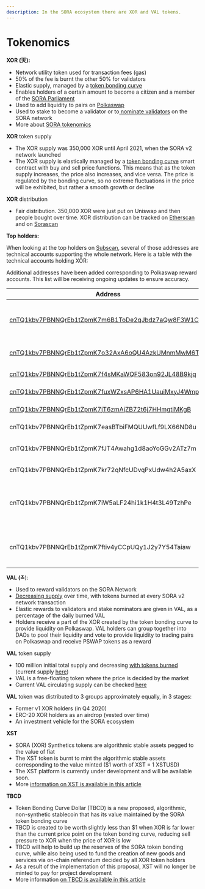 ```yaml
---
description: In the SORA ecosystem there are XOR and VAL tokens.
---
```


# Tokenomics

**XOR (天):**

* Network utility token used for transaction fees (gas)&#x20;
* 50% of the fee is burnt the other 50% for validators&#x20;
* Elastic supply, managed by a [token bonding curve](https://medium.com/sora-xor/sora-the-new-economic-order-3ec3f0327e5a)
* Enables holders of a certain amount to become a citizen and a member of the [SORA Parliament](https://medium.com/sora-xor/the-sora-parliament-af8184dae384)
* Used to add liquidity to pairs on [Polkaswap](https://polkaswap.io/)
* Used to stake to become a validator or to[ nominate validators](https://wiki.sora.org/guides/how-to-nominate-validators-stake-your-xor) on the SORA network
* More about [SORA tokenomics](https://medium.com/sora-xor/sora-the-new-economic-order-3ec3f0327e5a)

**XOR** token supply

* The XOR supply was 350,000 XOR until April 2021, when the SORA v2 network launched
* The XOR supply is elastically managed by a [token bonding curve](https://wiki.sora.org/token-bonding-curve) smart contract with buy and sell price functions. This means that as the token supply increases, the price also increases, and vice versa. The price is regulated by the bonding curve, so no extreme fluctuations in the price will be exhibited, but rather a smooth growth or decline

**XOR** distribution

* Fair distribution. 350,000 XOR were just put on Uniswap and then people bought over time. XOR distribution can be tracked on [Etherscan](https://etherscan.io/token/0x40FD72257597aA14C7231A7B1aaa29Fce868F677#balances) and on [Sorascan](https://sorascan.com/sora-mainnet/account)

**Top holders:**

When looking at the top holders on [Subscan](https://sora.subscan.io/account), several of those addresses are technical accounts supporting the whole network. Here is a table with the technical accounts holding XOR:

Additional addresses have been added corresponding to Polkaswap reward accounts. This list will be receiving ongoing updates to ensure accuracy.

<table><thead><tr><th width="382.3333333333333">Address</th><th>Role</th></tr></thead><tbody><tr><td><a href="https://sora.subscan.io/account/cnTQ1kbv7PBNNQrEb1tZpmK7m6B1ToDe2qJbdz7aQw8F3W1CK">cnTQ1kbv7PBNNQrEb1tZpmK7m6B1ToDe2qJbdz7aQw8F3W1CK </a></td><td><strong>Smart contract of the Ethereum bridge</strong></td></tr><tr><td><a href="https://sora.subscan.io/account/cnTQ1kbv7PBNNQrEb1tZpmK7o32AxA6oQU4AzkUMnmMwM6Tk7">cnTQ1kbv7PBNNQrEb1tZpmK7o32AxA6oQU4AzkUMnmMwM6Tk7</a></td><td><strong>XOR-PSWAP pool</strong></td></tr><tr><td><a href="https://sora.subscan.io/account/cnTQ1kbv7PBNNQrEb1tZpmK7f4sMKaWQF583on92JL48B9kjq">cnTQ1kbv7PBNNQrEb1tZpmK7f4sMKaWQF583on92JL48B9kjq </a></td><td><strong>XOR-VAL pool</strong></td></tr><tr><td><a href="https://sora.subscan.io/account/cnTQ1kbv7PBNNQrEb1tZpmK7fuxWZxsAP6HA1UauiMxyJ4Wmp">cnTQ1kbv7PBNNQrEb1tZpmK7fuxWZxsAP6HA1UauiMxyJ4Wmp </a></td><td><strong>XOR-DAI pool</strong></td></tr><tr><td><a href="https://sora.subscan.io/account/cnTQ1kbv7PBNNQrEb1tZpmK7jT6zmAjZB72t6j7HHmgtiMKgB">cnTQ1kbv7PBNNQrEb1tZpmK7jT6zmAjZB72t6j7HHmgtiMKgB </a></td><td><strong>XOR-ETH pool</strong></td></tr><tr><td>cnTQ1kbv7PBNNQrEb1tZpmK7easBTbiFMQUUwfLf9LX66ND8u</td><td><strong>TBC Rewards</strong></td></tr><tr><td>cnTQ1kbv7PBNNQrEb1tZpmK7fJT4Awahg1d8aoYoGGv2ATz7m</td><td><strong>Market Maker Rewards</strong></td></tr><tr><td>cnTQ1kbv7PBNNQrEb1tZpmK7kr72qNfcUDvqPxUdw4h2A5axX</td><td><strong>Farming Rewards</strong></td></tr><tr><td>cnTQ1kbv7PBNNQrEb1tZpmK7iW5aLF24hi1k1H4t3L49TzhPe</td><td><strong>Pre-Launch PSWAP and VAL Reserve Account</strong></td></tr><tr><td>cnTQ1kbv7PBNNQrEb1tZpmK7ftiv4yCCpUQy1J2y7Y54Taiaw</td><td><strong>PSWAP Distribution for Liquidity Providers</strong></td></tr></tbody></table>

**VAL (≚**):

* Used to reward validators on the SORA Network
* [Decreasing supply](https://medium.com/sora-xor/sora-validator-rewards-419320e22df8) over time, with tokens burned at every SORA v2 network transaction
* Elastic rewards to validators and stake nominators are given in VAL, as a percentage of the daily burned VAL
* Holders receive a part of the XOR created by the token bonding curve to provide liquidity on Polkaswap. VAL holders can group together into DAOs to pool their liquidity and vote to provide liquidity to trading pairs on Polkaswap and receive PSWAP tokens as a reward

**VAL** token supply

* 100 million initial total supply and decreasing [with tokens burned](https://medium.com/@sora.xor/sora-validator-rewards-419320e22df8) (current supply [here](https://sora-qty.info))
* VAL is a free-floating token where the price is decided by the market
* Current VAL circulating supply can be checked [here](https://mof.sora.org/qty/val)

**VAL** token was distributed to 3 groups approximately equally, in 3 stages:

* Former v1 XOR holders (in Q4 2020)
* ERC-20 XOR holders as an airdrop (vested over time)
* An investment vehicle for the SORA ecosystem

**XST**&#x20;

* SORA (XOR) Synthetics tokens are algorithmic stable assets pegged to the value of fiat
* The XST token is burnt to mint the algorithmic stable assets corresponding to the value minted ($1 worth of XST = 1 XSTUSD)&#x20;
* The XST platform is currently under development and will be available soon.
* More [information on XST is available in this article](https://medium.com/sora-xor/xst-a-platform-for-synthetic-assets-on-sora-b45ca526d8d5)

**TBCD**

* Token Bonding Curve Dollar (TBCD) is a new proposed, algorithmic, non-synthetic stablecoin that has its value maintained by the SORA token bonding curve
* TBCD is created to be worth slightly less than $1 when XOR is far lower than the current price point on the token bonding curve, reducing sell pressure to XOR when the price of XOR is low
* TBCD will help to build up the reserves of the SORA token bonding curve, while also being used to fund the creation of new goods and services via on-chain referendum decided by all XOR token holders
* As a result of the implementation of this proposal, XST will no longer be minted to pay for project development
* More information [on TBCD is available in this article](https://medium.com/sora-xor/introducing-tbcd-ffdb115c9fb8)
